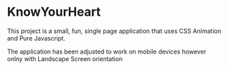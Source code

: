 # KnowYourHeart
This project is a small, fun, single page application that uses CSS Animation and Pure Javascript.

The application has been adjusted to work on mobile devices however onlny with Landscape Screen orientation
